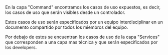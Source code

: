 En la capa "Command" encontramos los casos de uso expuestos, es decir, los casos de uso que serán visibles desde un controlador.

Estos casos de uso serán especificados por un equipo interdisciplinar en un documento compartido por todos los miembros del equipo.

Por debajo de estos se encuentran los casos de uso de la capa "Services" que corresponden a una capa mas técnica y que serán especificados por los developers.